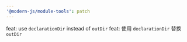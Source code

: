 ```yaml
---
'@modern-js/module-tools': patch
---
```


feat: use `declarationDir` instead of `outDir`
feat: 使用 `declarationDir` 替换 `outDir`
